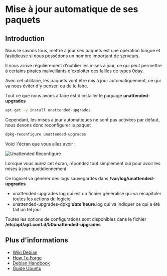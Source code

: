 # Mise à jour automatique de ses paquets

## Introduction

Nous le savons tous, mettre à jour ses paquets est une opération longue
et fastidieuse si nous possédons un nombre important de serveurs.

Il nous arrive régulièrement d'oublier les mises à jour, ce qui peut
permettre à certains pirates malveillants d'exploiter des failles de
types 0day.

Avec cet utilitaire, les paquets vont être mis à jour automatiquement,
ce qui va nous éviter d'y penser, ou de le faire.

Tout ce que nous avons à faire est d'installer le paquage
**unattended-upgrades**

```bash
apt-get -y install unattended-upgrades
```

Cependant, les mises à jour automatiques ne sont pas activées par
défaut, nous devons donc reconfigurer le paquet

```bash
dpkg-reconfigure unattended-upgrades
```

Voici l'écran que vous allez avoir :

![Unattended Reconfigure](/unattended-reconfigure.webp)

Lorsque vous aurez cet écran, répondez tout simplement oui pour avoir
les mises à jour quotidiennement

Ce logiciel va générer des logs sauvegardés dans
**/var/log/unattended-upgrades**

* unattended-upgrades.log qui est un fichier généralisé qui va
    récapituler toutes les actions du logiciel
* unattended-upgrades-dpkg'_**date**'_**heure**.log qui va indiquer ce
    qui a été fait un tel jour

Toutes les options de configurations sont disponibles dans le fichier
**/etc/apt/apt.conf.d/50unattended-upgrades**

## Plus d'informations

* [Wiki Debian](https://wiki.debian.org/UnattendedUpgrades)
* [How To
    Forge](https://www.howtoforge.com/how-to-configure-automatic-updates-on-debian-squeeze)
* [Debian
    Handbook](https://debian-handbook.info/browse/fr-FR/stable/sect.regular-upgrades.html)
* [Guide
    Ubuntu](https://guide.ubuntu-fr.org/server/automatic-updates.html)
